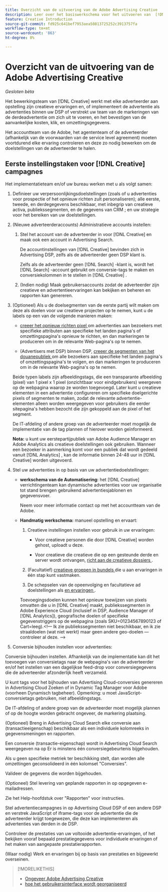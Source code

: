 ```yaml
---
title: Overzicht van de uitvoering van de Adobe Advertising Creative
description: Leer over het basiswerkschema voor het uitvoeren van  [!DNL Creative].
feature: Creative Introduction
source-git-commit: fd925c641bef7953aea50813725252c3913757fa
workflow-type: tm+mt
source-wordcount: '863'
ht-degree: 0%

---
```


# Overzicht van de uitvoering van de Adobe Advertising Creative

*Gesloten bèta*

<!-- CLARIFY HOW "ad" and "creative" are delineated, if they are. If they're not, why do we have different terms scattered around? -->

Het bewerkingsteam van [!DNL Creative] werkt met elke adverteerder aan opstelling zijn creatieve ervaringen en, of implementeert de advertentie als advertenties binnen uw DSP of verstrekt uw team van de markeringen van de derdeadvertentie om zich uit te voeren, en het bevestigen van de aanvankelijke kosten, klik, en omzettingsgegevens.

Het accountteam van de Adobe, het agententeam of de adverteerder (afhankelijk van de voorwaarden van de service level agreement) moeten voortdurend elke ervaring controleren en deze zo nodig bewerken om de doelstellingen van de adverteerder te halen.

## Eerste instellingstaken voor [!DNL Creative] campagnes <!-- Experiences? "Campaigns" may be confusing now. -->

Het implementatieteam en/of uw bureau werken met u als volgt samen:

1. Definieer uw verpersoonlijkingsdoelstellingen (zoals of u advertenties voor prospectie of het opnieuw richten zult personaliseren); alle eerste, tweede, en derdegegevens beschikbaar, met inbegrip van creatieve activa, publiekssegmenten, en de gegevens van CRM <!-- used how/where? -->; en uw strategie voor het bereiken van uw doelstellingen.

1. (Nieuwe adverteerderaccounts) Administratieve accounts instellen:

   1. Stel het account van de adverteerder in voor [!DNL Creative]<!-- and/or DSP? --> en maak ook een account in Advertising Search.

      De accountinstellingen van [!DNL Creative] bevinden zich in Advertising DSP, zelfs als de adverteerder geen DSP klant is.

      Zelfs als de adverteerder geen [!DNL Search] -klant is, wordt het [!DNL Search] -account gebruikt om conversie-tags te maken en conversiekolommen in te stellen in [!DNL Creative] .

   1. (Indien nodig) Maak gebruikersaccounts zodat de adverteerder zijn creatieve en advertentieervaringen kan bekijken en beheren en rapporten kan genereren.

1. (Optioneel) Als u de doelsegmenten van de eerste partij wilt maken om deze als doelen voor uw creatieve projecten op te nemen, kunt u de labels op een van de volgende manieren maken:

   * [ creeer het opnieuw richten pixel ](/help/creative/pixels/retargeting-pixel-manage.md) om advertenties aan bezoekers met specifieke attributen aan specifieke het landen pagina&#39;s of omzettingspagina&#39;s opnieuw te richten, en dan markeringen te produceren om in de relevante Web-pagina&#39;s op te nemen.

   * (Advertisers met DSP) binnen DSP, [ creeer de segmenten van het douanepubliek ](/help/dsp/audiences/custom-segment-create.md) om alle bezoekers aan specifieke het landen pagina&#39;s of omzettingspagina&#39;s te volgen, en dan markeringen te produceren om in de relevante Web-pagina&#39;s op te nemen.

   Beide typen labels zijn afbeeldingstags, die een transparante afbeelding (pixel) van 1 pixel x 1 pixel (onzichtbaar voor eindgebruikers) weergeven op de webpagina waarop ze worden toegevoegd. Later kunt u creatieve elementen in een advertentie configureren om specifieke doelgerichte pixels of segmenten te maken, zodat de relevante advertentie-elementen alleen worden weergegeven voor gebruikers die eerder sitepagina&#39;s hebben bezocht die zijn gekoppeld aan de pixel of het segment.

   De IT-afdeling of andere groep van de adverteerder moet mogelijk de implementatie van de tag plannen of hierover worden geïnformeerd.

   **Nota:** u kunt uw eerstepartijpubliek van Adobe Audience Manager en Adobe Analytics als creatieve doelstellingen ook gebruiken. Wanneer een bezoeker in aanmerking komt voor een publiek dat wordt gedeeld vanuit [!DNL Analytics] , kan de informatie binnen 24-48 uur in [!DNL Creative] worden uitgevoerd. <!--Still true? And what about AAM and DSP? -->

1. Stel uw advertenties in op basis van uw advertentiedoelstellingen:

   * **werkschema van de Automatisering:** het [!DNL Creative] verrichtingenteam kan dynamische advertenties voor uw organisatie tot stand brengen gebruikend advertentiesjablonen en gegevensvoer.

     Neem voor meer informatie contact op met het accountteam van de Adobe.

     <!-- LATER, in a later phase: (Advertisers with Adobe Experience Manager; optional) Configure access to image assets in the Experience Manager account. -->

   * **Handmatig werkschema:** manueel opstelling en ervaart:

      1. Creatieve instellingen instellen voor gebruik in uw ervaringen:

         * Voor creatieve personen die door [!DNL Creative] worden gehost, uploadt u deze. <!-- Add x-ref and reword if necessary to cover all cases -->

         * Voor creatieve die creatieve die op een gesteunde derde en server wordt ontvangen, [ richt aan de creatieve dossiers ](/help/creative/creative-libraries/creative-third-party-manage.md).

      1. (Facultatief) [ creatieve groepen in bundels ](/help/creative/creative-libraries/bundle-manage.md) die u aan ervaringen in één stap kunt vastmaken.

      1. De schepselen van de opeenvolging en facultatieve ad doelstellingen als [ en ervaringen ](/help/creative/experiences/experience-about.md).<!-- maybe change x-ref once that chapter is done -->

     Toevoegingsdoelen kunnen het opnieuw toewijzen van pixels omvatten die u in [!DNL Creative] maakt, publiekssegmenten in Adobe Experience Cloud (inclusief in DSP, Audience Manager of [!DNL Analytics]), geografische doelen of specifieke gegevenstriggers op de webpagina (zoals SKU=01234567890123 of Cart=leeg).&lt;!— Ik zie publiekssegmenten niet beschikbaar, en ik zie straaldoelen (wat niet werkt) maar geen andere geo-doelen — controleer al deze. —>

1. Conversie bijhouden instellen voor advertenties:


Conversie bijhouden instellen. Afhankelijk van de implementatie kan dit het toevoegen van
conversietags naar de webpagina&#39;s van de adverteerder en/of het instellen van een dagelijkse
feed-drop voor conversiegegevens die de adverteerder afzonderlijk heeft verzameld.


U kunt tags voor het bijhouden van Advertising Cloud-conversies genereren in Advertising Cloud
Zoeken of in Dynamic Tag Manager voor Adobe (voorheen Dynamisch tagbeheer).
Opmerking: u moet JavaScript-conversietags gebruiken, niet afbeeldingstags.


De IT-afdeling of andere groep van de adverteerder moet mogelijk plannen of op de hoogte worden gebracht
ongeveer, de markering plaatsing.


(Optioneel) Breng in Advertising Cloud Search elke conversie aan (transactieeigenschap)
beschikbaar als een individuele kolomreeks in gegevensmeningen en rapporten.


Een conversie (transactie-eigenschap) wordt in Advertising Cloud Search weergegeven na op
Er is minstens één conversiegebeurtenis bijgehouden.


Als u geen specifieke metriek ter beschikking stelt, dan worden alle omzettingen geconsolideerd
in één kolomset &quot;Conversies&quot;.


Valideer de gegevens die worden bijgehouden.


(Optioneel) Stel levering van geplande rapporten in op opgegeven e-mailadressen.


Zie het Help-hoofdstuk over &quot;Rapporten&quot; voor instructies.


Stel advertentiecampagnes in op Advertising Cloud DSP of een andere DSP en verstrek JavaScript
of iframe-tags voor de advertentie die de adverteerder krijgt toegewezen, die deze kan implementeren als
advertenties van derden in de DSP.


Controleer de prestaties van uw voltooide advertentie-ervaringen, of het bekijken vooraf bepaald
prestatiegegevens voor individuele ervaringen of het maken van aangepaste prestatierapporten.


(Waar nodig) Werk en ervaringen bij op basis van prestaties en bijgewerkt overseinen.






>[!MORELIKETHIS]
>
>* [ Ongeveer Adobe Advertising Creative ](/help/creative/introduction/creative-about.md)
>* [ hoe het gebruikersinterface wordt georganiseerd ](/help/creative/introduction/ui.md)

